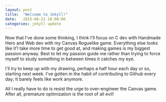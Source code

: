 ```yaml
---
layout: post
title:  "Welcome to Jekyll!"
date:   2015-08-21 18:00:00
categories: jekyll update
---
```


Now that I've done some thinking, I think I'll focus on C dev with 
Handmade Hero and Web dev with my Canvas Roguelike game. Everything else looks
like it'l take more time to get good at, and making games is my biggest passion
anyway.  Best to let my passion guide me rather than trying to force myself to
study something in between times it catches my eye.

I'll try to keep up with my drawing, perhaps a half hour each day or so, 
starting next week.  I've gotten in the habit of contributing to Github every 
day; It barely feels like work anymore.  

All I really have to do is resist the urge to over-engineer the Canvas game.  
After all, premature optimization is the root of all evil!